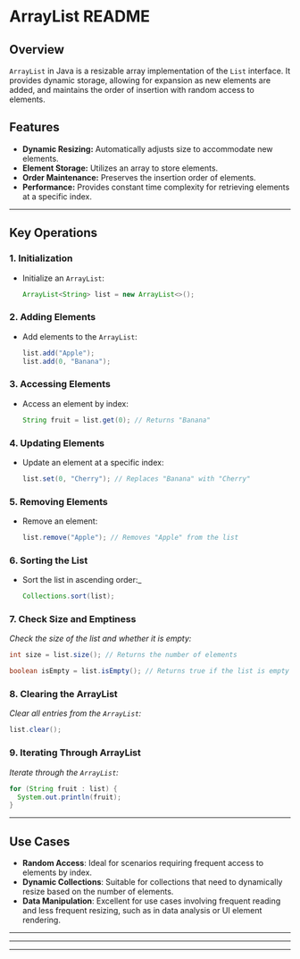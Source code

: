 # ArrayList README

## Overview

`ArrayList` in Java is a resizable array implementation of the `List` interface. It provides dynamic storage, allowing for expansion as new elements are added, and maintains the order of insertion with random access to elements.

## Features

- **Dynamic Resizing:** Automatically adjusts size to accommodate new elements.
- **Element Storage:** Utilizes an array to store elements.
- **Order Maintenance:** Preserves the insertion order of elements.
- **Performance:** Provides constant time complexity for retrieving elements at a specific index.

---

## Key Operations

### 1. Initialization

- Initialize an `ArrayList`:
  ```java
  ArrayList<String> list = new ArrayList<>();
  ```

### 2. Adding Elements

- Add elements to the `ArrayList`:
  ```java
  list.add("Apple");
  list.add(0, "Banana");
  ```

### 3. Accessing Elements

- Access an element by index:
  ```java
  String fruit = list.get(0); // Returns "Banana"
  ```

### 4. Updating Elements

- Update an element at a specific index:
  ```java
  list.set(0, "Cherry"); // Replaces "Banana" with "Cherry"
  ```

### 5. Removing Elements

- Remove an element:
  ```java
  list.remove("Apple"); // Removes "Apple" from the list
  ```

### 6. Sorting the List

- Sort the list in ascending order:_

  ```java
  Collections.sort(list);
  ```

### 7. Check Size and Emptiness

_Check the size of the list and whether it is empty:_

```java
int size = list.size(); // Returns the number of elements
```
```java
boolean isEmpty = list.isEmpty(); // Returns true if the list is empty
```

### 8. Clearing the ArrayList

_Clear all entries from the `ArrayList`:_

```java
list.clear();
```

### 9. Iterating Through ArrayList

_Iterate through the `ArrayList`:_
  ```java
for (String fruit : list) {
    System.out.println(fruit);
}
```

---

## Use Cases

- **Random Access**: Ideal for scenarios requiring frequent access to elements by index.
- **Dynamic Collections**: Suitable for collections that need to dynamically resize based on the number of elements.
- **Data Manipulation**: Excellent for use cases involving frequent reading and less frequent resizing, such as in data analysis or UI element rendering.

---

---

---